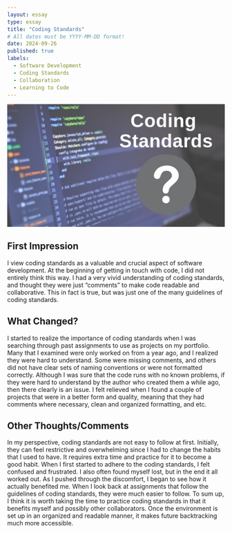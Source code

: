 ```yaml
---
layout: essay
type: essay
title: "Coding Standards"
# All dates must be YYYY-MM-DD format!
date: 2024-09-26
published: true
labels:
  - Software Development
  - Coding Standards
  - Collaboration
  - Learning to Code
---
```


<img width="1200px" class="rounded float-start pe-4" src="../img/6C7BDEDD-3CC0-406B-8FF4-B8F128E4E6E7_4_5005_c.jpeg">  



  ## First Impression
I view coding standards as a valuable and crucial aspect of software development. At the beginning of getting in touch with code, I did not entirely think this way. I had a very vivid understanding of coding standards, and thought they were just “comments” to make code readable and collaborative. This in fact is true, but was just one of the many guidelines of coding standards. 

## What Changed?
I started to realize the importance of coding standards when I was searching through past assignments to use as projects on my portfolio. Many that I examined were only worked on from a year ago, and I realized they were hard to understand. Some were missing comments, and others did not have clear sets of naming conventions or were not formatted correctly. Although I was sure that the code runs with no known problems, if they were hard to understand by the author who created them a while ago, then there clearly is an issue. I felt relieved when I found a couple of projects that were in a better form and quality, meaning that they had comments where necessary, clean and organized formatting, and etc. 

## Other Thoughts/Comments
In my perspective, coding standards are not easy to follow at first. Initially, they can feel restrictive and overwhelming since I had to change the habits that I used to have. It requires extra time and practice for it to become a good habit. When I first started to adhere to the coding standards, I felt confused and frustrated. I also often found myself lost, but in the end it all worked out. As I pushed through the discomfort, I began to see how it actually benefited me. When I look back at assignments that follow the guidelines of coding standards, they were much easier to follow. To sum up, I think it is worth taking the time to practice coding standards in that it benefits myself and possibly other collaborators. Once the environment is set up in an organized and readable manner, it makes future backtracking much more accessible. 
